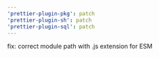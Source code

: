 ```yaml
---
'prettier-plugin-pkg': patch
'prettier-plugin-sh': patch
'prettier-plugin-sql': patch
---
```


fix: correct module path with .js extension for ESM
